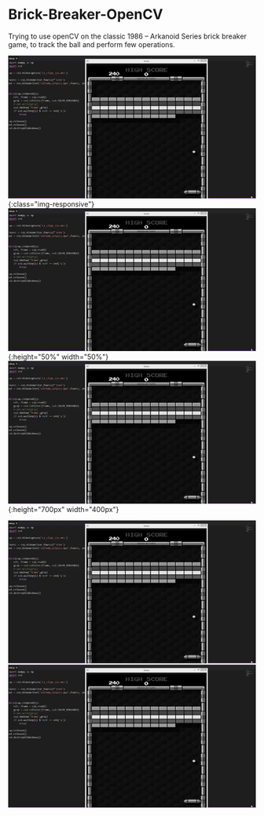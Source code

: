 # Brick-Breaker-OpenCV
Trying to use openCV on the classic 1986 – Arkanoid Series brick breaker game, to track the ball and perform few operations.

![test image size](/images/c5da08bf6390a2d807b2cdb939993fdc.gif){:class="img-responsive"}
![test image size](/images/c5da08bf6390a2d807b2cdb939993fdc.gif){:height="50%" width="50%"}
![test image size](/images/c5da08bf6390a2d807b2cdb939993fdc.gif){:height="700px" width="400px"}

![alt-text-1](/images/c5da08bf6390a2d807b2cdb939993fdc.gif "title-1") ![alt-text-2](/images/c5da08bf6390a2d807b2cdb939993fdc.gif "title-2")
